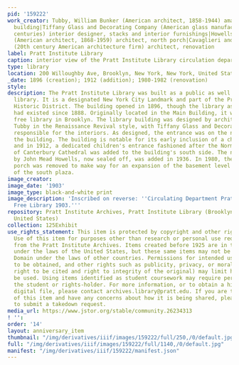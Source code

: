 ```yaml
---
pid: '159222'
work_creator: Tubby, William Bunker (American architect, 1858-1944) amateur architect,
  building|Tiffany Glass and Decorating Company (American glass manufactory, 19th-20th
  centuries) interior designer, stacks and interior furnishings|Howells, John Mead
  (American architect, 1868-1959) architect, north porch|Cavaglieri and Gran Architects
  (20th century American architecture firm) architect, renovation
label: Pratt Institute Library
caption: interior view of the Pratt Institute Library circulation department
type: library
location: 200 Willoughby Ave, Brooklyn, New York, New York, United States (original)
_date: 1896 (creation); 1912 (addition); 1980-1982 (renovation)
style:
description: The Pratt Institute Library was built as a public as well as a college
  library. It is a designated New York City Landmark and part of the Pratt Institute
  Historic District. The building opened in 1896, though the library as an institution
  had existed since 1888. Originally located in the Main Building, it was the first
  free library in Brooklyn. The library building was designed by architect William
  Tubby in the Renaissance Revival style, with Tiffany Glass and Decorating Company
  responsible for the interiors. As designed, the entrance was on the north side of
  the building. The building is notable for its early inclusion of a children's room,
  and in 1912, a dedicated children's entrance fashioned after the Norman staircase
  of Canterbury Cathedral was added to the building's south side. The north porch
  by John Mead Howells, now sealed off, was added in 1936. In 1980, the children's
  porch was removed to make way for an expansion of the basement level and the addition
  of the south plaza.
image_creator:
image_date: '1903'
image_type: black-and-white print
image_description: 'Inscribed on reverse: ''Circulating Department Pratt Institute
  Free Library 1903.'''
repository: Pratt Institute Archives, Pratt Institute Library (Brooklyn, New York,
  United States)
collection: 125Exhibit
use_rights_statement: This item is protected by copyright and other rights and restrictions.
  Use of this item for purposes other than research or personal use requires permission
  from the Pratt Institute Archives. Items created before 1925 are in the Public Domain
  under the laws of the United States, but these same items may not be in the Public
  Domain under the laws of other countries. Permissions for intended uses may need
  to be obtained, and other rights such as publicity, privacy, or moral rights (e.g.
  right to be cited and right to integrity of the original) may limit how items can
  be used. Using items identified as student coursework may require permission from
  the student or rights-holder. For more information, or to obtain a high resolution
  digital file, please contact archives.library@pratt.edu. If you are the rights-holder
  of this item and have any concerns about how it is being shared, please visit https://libguides.pratt.edu/archives/takedown
  to submit a takedown request.
media_url: https://www.jstor.org/stable/community.26234313
! '':
order: '14'
layout: anniversary_item
thumbnail: "/img/derivatives/iiif/images/159222/full/250,/0/default.jpg"
full: "/img/derivatives/iiif/images/159222/full/1140,/0/default.jpg"
manifest: "/img/derivatives/iiif/159222/manifest.json"
---
```


